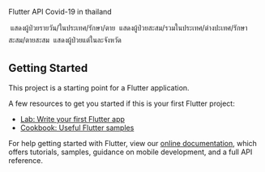 
Flutter API Covid-19 in thailand

 แสดงผู้ป่วยรายวัน/ในประเทศ/รักษา/ตาย
 แสดงผู้ป่วยสะสม/รวมในประเทศ/ต่างปะเทศ/รักษาสะสม/ตายสะสม
 แสดงผู้ป่วยแต่ในละจังหวัด





## Getting Started

This project is a starting point for a Flutter application.

A few resources to get you started if this is your first Flutter project:

- [Lab: Write your first Flutter app](https://flutter.dev/docs/get-started/codelab)
- [Cookbook: Useful Flutter samples](https://flutter.dev/docs/cookbook)

For help getting started with Flutter, view our
[online documentation](https://flutter.dev/docs), which offers tutorials,
samples, guidance on mobile development, and a full API reference.
